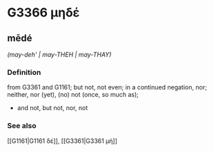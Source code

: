 # G3366 μηδέ

## mēdé

_(may-deh' | may-THEH | may-THAY)_

### Definition

from G3361 and G1161; but not, not even; in a continued negation, nor; neither, nor (yet), (no) not (once, so much as); 

- and not, but not, nor, not

### See also

[[G1161|G1161 δέ]], [[G3361|G3361 μή]]
